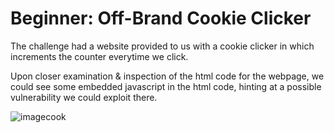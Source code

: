 # Beginner: Off-Brand Cookie Clicker 
The challenge had a website provided to us with a cookie clicker in which increments the counter everytime we click.

Upon closer examination & inspection of the html code for the webpage, we could see some embedded javascript in the html code, hinting at a possible vulnerability we could exploit there.

![imagecook](https://github.com/didumfernando/CTF-writeups/assets/118650079/ad5b804d-f177-46c9-bc89-dddc1b904c03)
